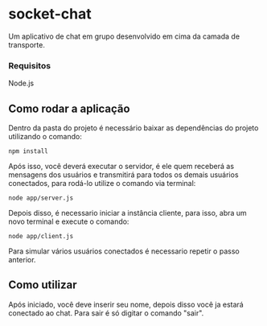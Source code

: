 # socket-chat

Um aplicativo de chat em grupo desenvolvido em cima da camada de transporte.

### Requisitos

Node.js

## Como rodar a aplicação

Dentro da pasta do projeto é necessário baixar as dependências do projeto utilizando o comando:

```
npm install
```

Após isso, você deverá executar o servidor, é ele quem receberá as mensagens dos usuários e transmitirá para todos os demais usuários conectados, para rodá-lo utilize o comando via terminal:

```
node app/server.js
```

Depois disso, é necessario iniciar a instância cliente, para isso, abra um novo terminal e execute o comando:

```
node app/client.js
```

Para simular vários usuários conectados é necessario repetir o passo anterior.

## Como utilizar

Após iniciado, você deve inserir seu nome, depois disso você ja estará conectado ao chat. Para sair é só digitar o comando "sair".

